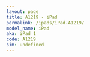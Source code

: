 ```yaml
---
layout: page
title: A1219 - iPad
permalink: /ipads/iPad-A1219/
model_name: iPad
aka: iPad 1
code: A1219
sim: undefined
---
```

